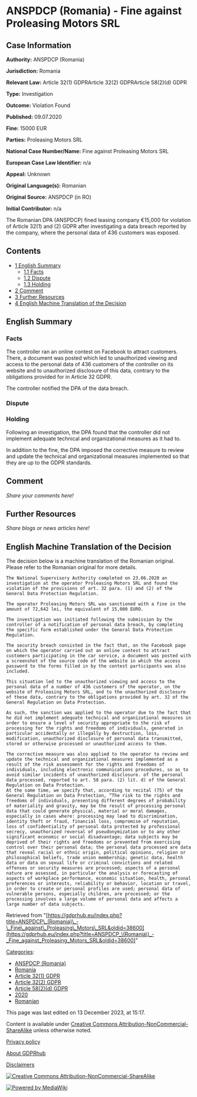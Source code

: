# ANSPDCP (Romania) - Fine against Proleasing Motors SRL

## Case Information

**Authority:** ANSPDCP (Romania)

**Jurisdiction:** Romania

**Relevant Law:** Article 32(1) GDPRArticle 32(2) GDPRArticle 58(2)(d) GDPR

**Type:** Investigation

**Outcome:** Violation Found

**Published:** 09.07.2020

**Fine:** 15000 EUR

**Parties:** Proleasing Motors SRL

**National Case Number/Name:** Fine against Proleasing Motors SRL

**European Case Law Identifier:** n/a

**Appeal:** Unknown

**Original Language(s):** Romanian

**Original Source:** ANSPDCP (in RO)

**Initial Contributor:** n/a

The Romanian DPA (ANSPDCP) fined leasing company €15,000 for violation of Article 32(1) and (2) GDPR after investigating a data breach reported by the company, where the personal data of 436 customers was exposed.

## Contents

*   [1 English Summary](#English_Summary)
    *   [1.1 Facts](#Facts)
    *   [1.2 Dispute](#Dispute)
    *   [1.3 Holding](#Holding)
*   [2 Comment](#Comment)
*   [3 Further Resources](#Further_Resources)
*   [4 English Machine Translation of the Decision](#English_Machine_Translation_of_the_Decision)

## English Summary

### Facts

The controller ran an online contest on Facebook to attract customers. There, a document was posted which led to unauthorized viewing and access to the personal data of 436 customers of the controller on its website and to unauthorized disclosure of this data, contrary to the obligations provided for in Article 32 GDPR.

The controller notified the DPA of the data breach.

### Dispute

### Holding

Following an investigation, the DPA found that the controller did not implement adequate technical and organizational measures as it had to.

In addition to the fine, the DPA imposed the corrective measure to review and update the technical and organizational measures implemented so that they are up to the GDPR standards.

## Comment

_Share your comments here!_

## Further Resources

_Share blogs or news articles here!_

## English Machine Translation of the Decision

The decision below is a machine translation of the Romanian original. Please refer to the Romanian original for more details.

```
The National Supervisory Authority completed on 23.06.2020 an investigation at the operator Proleasing Motors SRL and found the violation of the provisions of art. 32 para. (1) and (2) of the General Data Protection Regulation.

The operator Proleasing Motors SRL was sanctioned with a fine in the amount of 72,642 lei, the equivalent of 15,000 EURO.

The investigation was initiated following the submission by the controller of a notification of personal data breach, by completing the specific form established under the General Data Protection Regulation.

The security breach consisted in the fact that, on the Facebook page on which the operator carried out an online contest to attract customers participating in the car service, a document was posted with a screenshot of the source code of the website in which the access password to the forms filled in by the contest participants was also included.

This situation led to the unauthorized viewing and access to the personal data of a number of 436 customers of the operator, on the website of Proleasing Motors SRL, and to the unauthorized disclosure of these data, contrary to the obligations provided by art. 32 of the General Regulation on Data Protection.

As such, the sanction was applied to the operator due to the fact that he did not implement adequate technical and organizational measures in order to ensure a level of security appropriate to the risk of processing for the rights and freedoms of individuals, generated in particular accidentally or illegally by destruction, loss, modification, unauthorized disclosure of personal data transmitted, stored or otherwise processed or unauthorized access to them.

The corrective measure was also applied to the operator to review and update the technical and organizational measures implemented as a result of the risk assessment for the rights and freedoms of individuals, including electronic communications procedures, so as to avoid similar incidents of unauthorized disclosure. of the personal data processed, reported to art. 58 para. (2) lit. d) of the General Regulation on Data Protection.
At the same time, we specify that, according to recital (75) of the General Regulation on Data Protection, “The risk to the rights and freedoms of individuals, presenting different degrees of probability of materiality and gravity, may be the result of processing personal data that could generate physical, material or moral damages, especially in cases where: processing may lead to discrimination, identity theft or fraud, financial loss, compromise of reputation, loss of confidentiality of personal data protected by professional secrecy, unauthorized reversal of pseudonymization or to any other significant economic or social disadvantage; data subjects may be deprived of their rights and freedoms or prevented from exercising control over their personal data; the personal data processed are data that reveal racial or ethnic origin, political opinions, religion or philosophical beliefs, trade union membership; genetic data, health data or data on sexual life or criminal convictions and related offenses or security measures are processed; aspects of a personal nature are assessed, in particular the analysis or forecasting of aspects of workplace performance, economic situation, health, personal preferences or interests, reliability or behavior, location or travel, in order to create or personal profiles are used; personal data of vulnerable persons, especially children, are processed; or the processing involves a large volume of personal data and affects a large number of data subjects.

```

Retrieved from "[https://gdprhub.eu/index.php?title=ANSPDCP\_(Romania)\_-\_Fine\_against\_Proleasing\_Motors\_SRL&oldid=38600](https://gdprhub.eu/index.php?title=ANSPDCP_\(Romania\)_-_Fine_against_Proleasing_Motors_SRL&oldid=38600)"

[Categories](/index.php?title=Special:Categories "Special:Categories"):

*   [ANSPDCP (Romania)](/index.php?title=Category:ANSPDCP_\(Romania\) "Category:ANSPDCP (Romania)")
*   [Romania](/index.php?title=Category:Romania "Category:Romania")
*   [Article 32(1) GDPR](/index.php?title=Category:Article_32\(1\)_GDPR "Category:Article 32(1) GDPR")
*   [Article 32(2) GDPR](/index.php?title=Category:Article_32\(2\)_GDPR "Category:Article 32(2) GDPR")
*   [Article 58(2)(d) GDPR](/index.php?title=Category:Article_58\(2\)\(d\)_GDPR "Category:Article 58(2)(d) GDPR")
*   [2020](/index.php?title=Category:2020 "Category:2020")
*   [Romanian](/index.php?title=Category:Romanian "Category:Romanian")

This page was last edited on 13 December 2023, at 15:17.

Content is available under [Creative Commons Attribution-NonCommercial-ShareAlike](https://creativecommons.org/licenses/by-nc-sa/4.0/) unless otherwise noted.

[Privacy policy](/index.php?title=GDPRhub:Privacy_policy)

[About GDPRhub](/index.php?title=GDPRhub:About)

[Disclaimers](/index.php?title=GDPRhub:General_disclaimer)

[![Creative Commons Attribution-NonCommercial-ShareAlike](/resources/assets/licenses/cc-by-nc-sa.png)](https://creativecommons.org/licenses/by-nc-sa/4.0/)

[![Powered by MediaWiki](/resources/assets/poweredby_mediawiki_88x31.png)](https://www.mediawiki.org/)